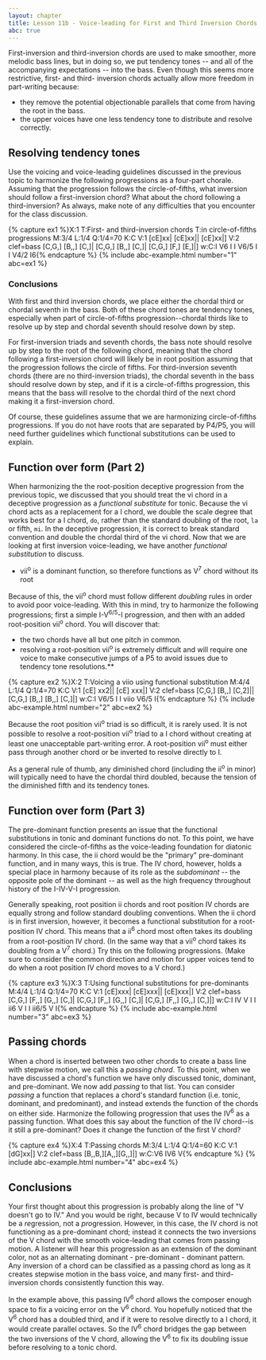 ```yaml
---
layout: chapter
title: Lesson 11b - Voice-leading for First and Third Inversion Chords
abc: true
---
```


First-inversion and third-inversion chords are used to make smoother, more melodic bass lines, but in doing so, we put tendency tones -- and all of the accompanying expectations -- into the bass. Even though this seems more restrictive, first- and third- inversion chords actually allow more freedom in part-writing because:
- they remove the potential objectionable parallels that come from having the root in the bass.
- the upper voices have one less tendency tone to distribute and resolve correctly.

## Resolving tendency tones

Use the voicing and voice-leading guidelines discussed in the previous topic to harmonize the following progressions as a four-part chorale. Assuming that the progression follows the circle-of-fifths, what inversion should follow a first-inversion chord? What about the chord following a third-inversion? As always, make note of any difficulties that you encounter for the class discussion.

{% capture ex1 %}X:1
T:First- and third-inversion chords
T:in circle-of-fifths progressions
M:3/4
L:1/4
Q:1/4=70
K:C
V:1
[cE]xx| [cE]xx|| [cE]xx|]
V:2 clef=bass
[C,G,] [B,,] [C,]| [C,G,] [B,,] [C,]| [C,G,] [F,] [E,]|]
w:C:I V6 I I V6/5 I I V4/2 I6{% endcapture %}
{% include abc-example.html number="1" abc=ex1 %}

### Conclusions

With first and third inversion chords, we place either the chordal third or chordal seventh in the bass. Both of these chord tones are tendency tones, especially when part of circle-of-fifths progression--chordal thirds like to resolve up by step and chordal seventh should resolve down by step. 

For first-inversion triads and seventh chords, the bass note should resolve up by step to the root of the following chord, meaning that the chord following a first-inversion chord will likely be in root position assuming that the progression follows the circle of fifths. For third-inversion seventh chords (there are no third-inversion triads), the chordal seventh in the bass should resolve down by step, and if it is a circle-of-fifths progression, this means that the bass will resolve to the chordal third of the next chord making it a first-inversion chord.

Of course, these guidelines assume that we are harmonizing circle-of-fifths progressions. If you do not have roots that are separated by P4/P5, you will need further guidelines which functional substitutions can be used to explain.

## Function over form (Part 2)

When harmonizing the the root-position deceptive progression from the previous topic, we discussed that you should treat the vi chord in a deceptive progression as a *functional substitute* for tonic. Because the vi chord acts as a replacement for a I chord, we double the scale degree that works best for a I chord, `do`, rather than the standard doubling of the root, `la` or fifth, `mi`. In the deceptive progression, it is correct to break standard convention and double the chordal third of the vi chord. Now that we are looking at first inversion voice-leading, we have another *functional substitution* to discuss.
- vii<sup>o</sup> is a dominant function, so therefore functions as V<sup>7</sup> chord without its root

Because of this, the vii<sup>o</sup> chord must follow different *doubling* rules in order to avoid poor voice-leading. With this in mind, try to harmonize the following progressions; first a simple I-V<sup>6/5</sup>-I progression, and then with an added root-position vii<sup>o</sup> chord. You will discover that:
- the two chords have all but one pitch in common.
- resolving a root-position vii<sup>o</sup> is extremely difficult and will require one voice to make consecutive jumps of a P5 to avoid issues due to tendency tone resolutions.**

{% capture ex2 %}X:2
T:Voicing a viio using functional substitution
M:4/4
L:1/4
Q:1/4=70
K:C
V:1
[cE] xx2|| [cE] xxx|]
V:2 clef=bass
[C,G,] [B,,] [C,2]|| [C,G,] [B,,] [B,,] [C,]|]
w:C:I V6/5 I I viio V6/5 I{% endcapture %}
{% include abc-example.html number="2" abc=ex2 %}

Because the root position vii<sup>o</sup> triad is so difficult, it is rarely used. It is not possible to resolve a root-position vii<sup>o</sup> triad to a I chord without creating at least one unacceptable part-writing error. A root-position vii<sup>o</sup> must either pass through another chord or be inverted to resolve directly to I.

As a general rule of thumb, any diminished chord (including the ii<sup>o</sup> in minor) will typically need to have the chordal third doubled, because the tension of the diminished fifth and its tendency tones.

## Function over form (Part 3)

The pre-dominant function presents an issue that the functional substitutions in tonic and dominant functions do not. To this point, we have considered the circle-of-fifths as the voice-leading foundation for diatonic harmony. In this case, the ii chord would be the "primary" pre-dominant function, and in many ways, this is true. The IV chord, however, holds a special place in harmony because of its role as the *subdominant* -- the opposite pole of the dominant -- as well as the high frequency throughout history of the I-IV-V-I progression.

Generally speaking, root position ii chords and root position IV chords are equally strong and follow standard doubling conventions. When the ii chord is in first inversion, however, it becomes a functional substitution for a root-position IV chord. This means that a ii<sup>6</sup> chord most often takes its doubling from a root-position IV chord. (In the same way that a vii<sup>o</sup> chord takes its doubling from a V<sup>7</sup> chord.) Try this on the following progressions. (Make sure to consider the common direction and motion for upper voices tend to do when a root position IV chord moves to a V chord.)

{% capture ex3 %}X:3
T:Using functional substitutions for pre-dominants
M:4/4
L:1/4
Q:1/4=70
K:C
V:1
[cE]xxx| [cE]xxx|| [cE]xxx|]
V:2 clef=bass
[C,G,] [F,,] [G,,] [C,]| [C,G,] [F,,] [G,,] [C,]| [C,G,] [F,,] [G,,] [C,]|]
w:C:I IV V I I ii6 V I I ii6/5 V I{% endcapture %}
{% include abc-example.html number="3" abc=ex3 %}

## Passing chords

When a chord is inserted between two other chords to create a bass line with stepwise motion, we call this a *passing chord*. To this point, when we have discussed a chord's function we have only discussed tonic, dominant, and pre-dominant. We now add *passing* to that list. You can consider *passing* a function that replaces a chord's standard function (i.e. tonic, dominant, and predominant), and instead extends the function of the chords on either side. Harmonize the following progression that uses the IV<sup>6</sup> as a passing function. What does this say about the function of the IV chord--is it still a pre-dominant? Does it change the function of the first V chord?

{% capture ex4 %}X:4
T:Passing chords
M:3/4
L:1/4
Q:1/4=60
K:C
V:1
[dG]xx|]
V:2 clef=bass
[B,,B,][A,,][G,,]|]
w:C:V6 IV6 V{% endcapture %}
{% include abc-example.html number="4" abc=ex4 %}

## Conclusions

Your first thought about this progression is probably along the line of "V doesn't go to IV." And you would be right, because V to IV would technically be a *re*gression, not a *pro*gression. However, in this case, the IV chord is not functioning as a pre-dominant chord; instead it connects the two inversions of the V chord with the smooth voice-leading that comes from passing motion. A listener will hear this progression as an extension of the dominant color, not as an alternating dominant - pre-dominant - dominant pattern. Any inversion of a chord can be classified as a passing chord as long as it creates stepwise motion in the bass voice, and many first- and third-inversion chords consistently function this way. 

In the example above, this passing IV<sup>6</sup> chord allows the composer enough space to fix a voicing error on the V<sup>6</sup> chord. You hopefully noticed that the V<sup>6</sup> chord has a doubled third, and if it were to resolve directly to a I chord, it would create parallel octaves. So the IV<sup>6</sup> chord bridges the gap between the two inversions of the V chord, allowing the V<sup>6</sup> to fix its doubling issue before resolving to a tonic chord.